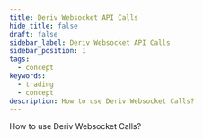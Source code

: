 ```yaml
---
title: Deriv Websocket API Calls
hide_title: false
draft: false
sidebar_label: Deriv Websocket API Calls
sidebar_position: 1
tags:
  - concept
keywords:
  - trading
  - concept
description: How to use Deriv Websocket Calls?
---
```


How to use Deriv Websocket Calls?
